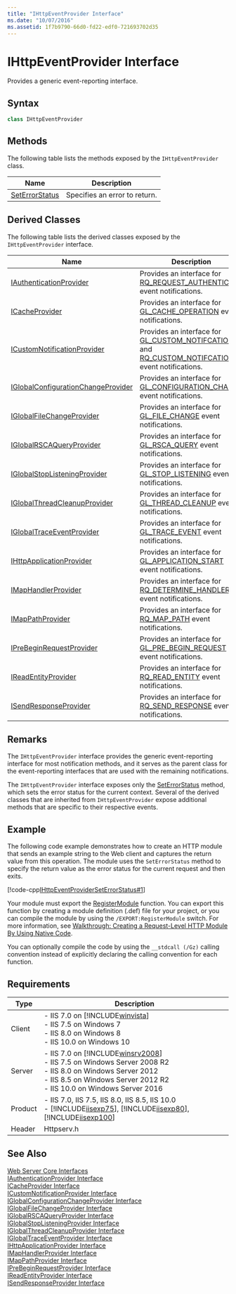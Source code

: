 ```yaml
---
title: "IHttpEventProvider Interface"
ms.date: "10/07/2016"
ms.assetid: 1f7b9790-66d0-fd22-edf0-721693702d35
---
```

# IHttpEventProvider Interface
Provides a generic event-reporting interface.  
  
## Syntax  
  
```cpp  
class IHttpEventProvider  
```  
  
## Methods  
 The following table lists the methods exposed by the `IHttpEventProvider` class.  
  
|Name|Description|  
|----------|-----------------|  
|[SetErrorStatus](../../web-development-reference/native-code-api-reference/ihttpeventprovider-seterrorstatus-method.md)|Specifies an error to return.|  
  
## Derived Classes  
 The following table lists the derived classes exposed by the `IHttpEventProvider` interface.  
  
|Name|Description|  
|----------|-----------------|  
|[IAuthenticationProvider](../../web-development-reference/native-code-api-reference/iauthenticationprovider-interface.md)|Provides an interface for [RQ_REQUEST_AUTHENTICATE](../../web-development-reference/native-code-api-reference/request-processing-constants.md) event notifications.|  
|[ICacheProvider](../../web-development-reference/native-code-api-reference/icacheprovider-interface.md)|Provides an interface for [GL_CACHE_OPERATION](../../web-development-reference/native-code-api-reference/request-processing-constants.md) event notifications.|  
|[ICustomNotificationProvider](../../web-development-reference/native-code-api-reference/icustomnotificationprovider-interface.md)|Provides an interface for [GL_CUSTOM_NOTIFCATION](../../web-development-reference/native-code-api-reference/request-processing-constants.md) and [RQ_CUSTOM_NOTIFCATION](../../web-development-reference/native-code-api-reference/request-processing-constants.md) event notifications.|  
|[IGlobalConfigurationChangeProvider](../../web-development-reference/native-code-api-reference/iglobalconfigurationchangeprovider-interface.md)|Provides an interface for [GL_CONFIGURATION_CHANGE](../../web-development-reference/native-code-api-reference/request-processing-constants.md) event notifications.|  
|[IGlobalFileChangeProvider](../../web-development-reference/native-code-api-reference/iglobalfilechangeprovider-interface.md)|Provides an interface for [GL_FILE_CHANGE](../../web-development-reference/native-code-api-reference/request-processing-constants.md) event notifications.|  
|[IGlobalRSCAQueryProvider](../../web-development-reference/native-code-api-reference/iglobalrscaqueryprovider-interface.md)|Provides an interface for [GL_RSCA_QUERY](../../web-development-reference/native-code-api-reference/request-processing-constants.md) event notifications.|  
|[IGlobalStopListeningProvider](../../web-development-reference/native-code-api-reference/iglobalstoplisteningprovider-interface.md)|Provides an interface for [GL_STOP_LISTENING](../../web-development-reference/native-code-api-reference/request-processing-constants.md) event notifications.|  
|[IGlobalThreadCleanupProvider](../../web-development-reference/native-code-api-reference/iglobalthreadcleanupprovider-interface.md)|Provides an interface for [GL_THREAD_CLEANUP](../../web-development-reference/native-code-api-reference/request-processing-constants.md) event notifications.|  
|[IGlobalTraceEventProvider](../../web-development-reference/native-code-api-reference/iglobaltraceeventprovider-interface.md)|Provides an interface for [GL_TRACE_EVENT](../../web-development-reference/native-code-api-reference/request-processing-constants.md) event notifications.|  
|[IHttpApplicationProvider](../../web-development-reference/native-code-api-reference/ihttpapplicationprovider-interface.md)|Provides an interface for [GL_APPLICATION_START](../../web-development-reference/native-code-api-reference/request-processing-constants.md) event notifications.|  
|[IMapHandlerProvider](../../web-development-reference/native-code-api-reference/imaphandlerprovider-interface.md)|Provides an interface for [RQ_DETERMINE_HANDLER](../../web-development-reference/native-code-api-reference/request-processing-constants.md) event notifications.|  
|[IMapPathProvider](../../web-development-reference/native-code-api-reference/imappathprovider-interface.md)|Provides an interface for [RQ_MAP_PATH](../../web-development-reference/native-code-api-reference/request-processing-constants.md) event notifications.|  
|[IPreBeginRequestProvider](../../web-development-reference/native-code-api-reference/iprebeginrequestprovider-interface.md)|Provides an interface for [GL_PRE_BEGIN_REQUEST](../../web-development-reference/native-code-api-reference/request-processing-constants.md) event notifications.|  
|[IReadEntityProvider](../../web-development-reference/native-code-api-reference/ireadentityprovider-interface.md)|Provides an interface for [RQ_READ_ENTITY](../../web-development-reference/native-code-api-reference/request-processing-constants.md) event notifications.|  
|[ISendResponseProvider](../../web-development-reference/native-code-api-reference/isendresponseprovider-interface.md)|Provides an interface for [RQ_SEND_RESPONSE](../../web-development-reference/native-code-api-reference/request-processing-constants.md) event notifications.|  
  
## Remarks  
 The `IHttpEventProvider` interface provides the generic event-reporting interface for most notification methods, and it serves as the parent class for the event-reporting interfaces that are used with the remaining notifications.  
  
 The `IHttpEventProvider` interface exposes only the [SetErrorStatus](../../web-development-reference/native-code-api-reference/ihttpeventprovider-seterrorstatus-method.md) method, which sets the error status for the current context. Several of the derived classes that are inherited from `IHttpEventProvider` expose additional methods that are specific to their respective events.  
  
## Example  
 The following code example demonstrates how to create an HTTP module that sends an example string to the Web client and captures the return value from this operation. The module uses the `SetErrorStatus` method to specify the return value as the error status for the current request and then exits.  
  
 [!code-cpp[IHttpEventProviderSetErrorStatus#1](../../../samples/snippets/cpp/VS_Snippets_IIS/IIS7/IHttpEventProviderSetErrorStatus/cpp/IHttpEventProviderSetErrorStatus.cpp#1)]  
  
 Your module must export the [RegisterModule](../../web-development-reference/native-code-api-reference/pfn-registermodule-function.md) function. You can export this function by creating a module definition (.def) file for your project, or you can compile the module by using the `/EXPORT:RegisterModule` switch. For more information, see [Walkthrough: Creating a Request-Level HTTP Module By Using Native Code](../../web-development-reference/native-code-development-overview/walkthrough-creating-a-request-level-http-module-by-using-native-code.md).  
  
 You can optionally compile the code by using the `__stdcall (/Gz)` calling convention instead of explicitly declaring the calling convention for each function.  
  
## Requirements  
  
|Type|Description|  
|----------|-----------------|  
|Client|-   IIS 7.0 on [!INCLUDE[winvista](../../wmi-provider/includes/winvista-md.md)]<br />-   IIS 7.5 on Windows 7<br />-   IIS 8.0 on Windows 8<br />-   IIS 10.0 on Windows 10|  
|Server|-   IIS 7.0 on [!INCLUDE[winsrv2008](../../wmi-provider/includes/winsrv2008-md.md)]<br />-   IIS 7.5 on Windows Server 2008 R2<br />-   IIS 8.0 on Windows Server 2012<br />-   IIS 8.5 on Windows Server 2012 R2<br />-   IIS 10.0 on Windows Server 2016|  
|Product|-   IIS 7.0, IIS 7.5, IIS 8.0, IIS 8.5, IIS 10.0<br />-   [!INCLUDE[iisexp75](../../web-development-reference/native-code-api-reference/includes/iisexp75-md.md)], [!INCLUDE[iisexp80](../../web-development-reference/native-code-api-reference/includes/iisexp80-md.md)], [!INCLUDE[iisexp100](../../web-development-reference/native-code-api-reference/includes/iisexp100-md.md)]|  
|Header|Httpserv.h|  
  
## See Also  
 [Web Server Core Interfaces](../../web-development-reference/native-code-api-reference/web-server-core-interfaces.md)   
 [IAuthenticationProvider Interface](../../web-development-reference/native-code-api-reference/iauthenticationprovider-interface.md)   
 [ICacheProvider Interface](../../web-development-reference/native-code-api-reference/icacheprovider-interface.md)   
 [ICustomNotificationProvider Interface](../../web-development-reference/native-code-api-reference/icustomnotificationprovider-interface.md)   
 [IGlobalConfigurationChangeProvider Interface](../../web-development-reference/native-code-api-reference/iglobalconfigurationchangeprovider-interface.md)   
 [IGlobalFileChangeProvider Interface](../../web-development-reference/native-code-api-reference/iglobalfilechangeprovider-interface.md)   
 [IGlobalRSCAQueryProvider Interface](../../web-development-reference/native-code-api-reference/iglobalrscaqueryprovider-interface.md)   
 [IGlobalStopListeningProvider Interface](../../web-development-reference/native-code-api-reference/iglobalstoplisteningprovider-interface.md)   
 [IGlobalThreadCleanupProvider Interface](../../web-development-reference/native-code-api-reference/iglobalthreadcleanupprovider-interface.md)   
 [IGlobalTraceEventProvider Interface](../../web-development-reference/native-code-api-reference/iglobaltraceeventprovider-interface.md)   
 [IHttpApplicationProvider Interface](../../web-development-reference/native-code-api-reference/ihttpapplicationprovider-interface.md)   
 [IMapHandlerProvider Interface](../../web-development-reference/native-code-api-reference/imaphandlerprovider-interface.md)   
 [IMapPathProvider Interface](../../web-development-reference/native-code-api-reference/imappathprovider-interface.md)   
 [IPreBeginRequestProvider Interface](../../web-development-reference/native-code-api-reference/iprebeginrequestprovider-interface.md)   
 [IReadEntityProvider Interface](../../web-development-reference/native-code-api-reference/ireadentityprovider-interface.md)   
 [ISendResponseProvider Interface](../../web-development-reference/native-code-api-reference/isendresponseprovider-interface.md)